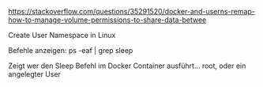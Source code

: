 https://stackoverflow.com/questions/35291520/docker-and-userns-remap-how-to-manage-volume-permissions-to-share-data-betwee

Create User Namespace in Linux

Befehle anzeigen:
ps -eaf | grep sleep

Zeigt wer den Sleep Befehl im Docker Container ausführt... root, oder ein angelegter User